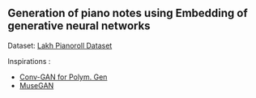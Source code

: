 ## Generation of piano notes using Embedding of generative neural networks

Dataset:
[Lakh Pianoroll Dataset](https://salu133445.github.io/lakh-pianoroll-dataset/)

Inspirations :
- [Conv-GAN for Polym. Gen](http://ismir2018.ircam.fr/doc/pdfs/218_Paper.pdf)
- [MuseGAN](musegan)
